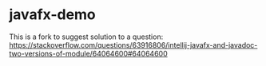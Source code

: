 # javafx-demo

This is a fork to suggest solution to a question:
https://stackoverflow.com/questions/63916806/intellij-javafx-and-javadoc-two-versions-of-module/64064600#64064600
